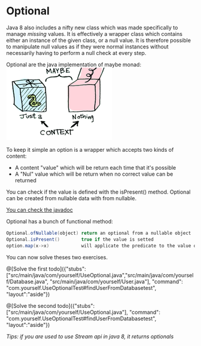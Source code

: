 # Optional
Java 8 also includes a nifty new class which was made specifically to manage *missing* values. It is effectively a wrapper class which contains either an instance of the given class, or a null value. It is therefore possible to manipulate null values as if they were normal instances without necessarily having to perform a null check at every step.

Optional are the java implementation of maybe monad:
![Maybe](/markdowns/img/maybe.png "Maybe monad example")

To keep it simple an option is a wrapper which accepts two kinds of content: 
* A content "value" which will be return each time that it's possible
* A "Nul" value which will be return when no correct value can be returned

You can check if the value is defined with the isPresent() method.
Optional can be created from nullable data with from nullable.




[You can check the javadoc](https://docs.oracle.com/javase/8/docs/api/java/util/Optional.html)

Optional has a bunch of functional method:
```java
Optional.ofNullable(object)	return an optional from a nullable object
Optional.isPresent()		true if the value is setted
option.map(x->x)			will applicate the predicate to the value of the option
```

You can now solve theses two exercises.


@[Solve the first todo]({"stubs": ["src/main/java/com/yourself/UseOptional.java","src/main/java/com/yourself/Database.java", "src/main/java/com/yourself/User.java"], "command": "com.yourself.UseOptionalTest#findUserFromDatabasetest", "layout":"aside"})

@[Solve the second todo]({"stubs": ["src/main/java/com/yourself/UseOptional.java"], "command": "com.yourself.UseOptionalTest#findUserFromDatabasetest", "layout":"aside"})


*Tips: if you are used to use Stream api in java 8, it returns optionals*